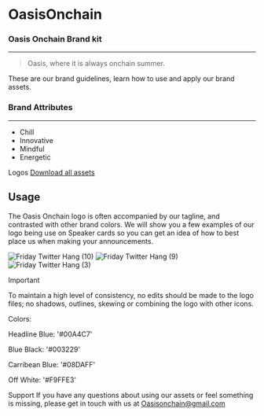 # OasisOnchain
### Oasis Onchain Brand kit
---
> Oasis, where it is always onchain summer.

These are our brand guidelines, learn how to use and apply our brand assets. 

### Brand Attributes
---
- Chill
- Innovative
- Mindful
- Energetic

Logos
[Download all assets](https://drive.google.com/drive/folders/1uMGrj_mtpcyNsrE57p7VfTyMQmTj97ZO?usp=sharing)

Usage
---

The Oasis Onchain logo is often accompanied by our tagline, and contrasted with other brand colors. We will show you a few examples of our logo being use on Speaker cards so you can get an idea of how to best place us when making your announcements.

![Friday Twitter Hang (10)](https://github.com/user-attachments/assets/9ac5a021-552c-497c-a721-66f06edfb1ae)
![Friday Twitter Hang (9)](https://github.com/user-attachments/assets/f543875b-dc82-43f3-af93-68811cb9b894)
![Friday Twitter Hang (3)](https://github.com/user-attachments/assets/7503e19f-2dce-4c49-b9f6-af6dda86e4f9)

> [!IMPORTANT]
> To maintain a high level of consistency, no edits should be made to the logo files; no shadows, outlines, skewing or combining the logo with other icons.

Colors:

Headline Blue: '#00A4C7'

Blue Black: '#003229'

Carribean Blue: '#08DAFF'

Off White: '#F9FFE3'


Support
If you have any questions about using our assets or feel something is missing, please get in touch with us at Oasisonchain@gmail.com
